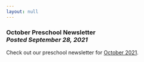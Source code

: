 ```yaml
---
layout: null
---
```


<h3 class="ui header">
  October Preschool Newsletter
  <div class="sub header">
    <i>Posted September 28, 2021</i>
  </div>
</h3>

Check out our preschool newsletter for
<a href="{{ site.baseurl }}/assets/newsletters/2021-2022/COH_October_2021_Newsletter.pdf">October 2021</a>.
